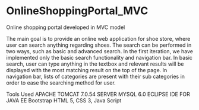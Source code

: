 # OnlineShoppingPortal_MVC
Online shopping portal developed in MVC model

The main goal  is to provide an online web application for shoe
store, where user can search anything regarding shoes. The search can be performed in
two ways, such as basic and advanced search. In the first iteration, we have implemented
only the basic search functionality and navigation bar. In basic search, user can type
anything in the textbox and relevant results will be displayed with the most matching
result on the top of the page. In navigation bar, lists of categories are present with their
sub categories in order to ease the searching method for user.

Tools Used
APACHE TOMCAT 7.0.54 SERVER
MYSQL 6.0
ECLIPSE IDE FOR JAVA EE
Bootstrap
HTML 5, CSS 3, Java Script
